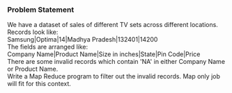### Problem Statement
We have a dataset of sales of different TV sets across different locations.<br>
Records look like:<br>
Samsung|Optima|14|Madhya Pradesh|132401|14200<br>
The fields are arranged like:<br>
Company Name|Product Name|Size in inches|State|Pin Code|Price<br>
There are some invalid records which contain 'NA' in either Company Name or Product Name.<br>
Write a Map Reduce program to filter out the invalid records. Map only job will fit for this
context.
